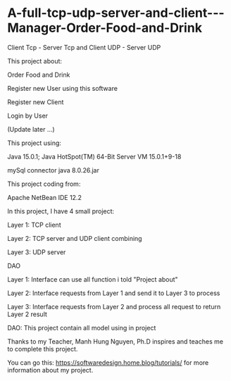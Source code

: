 # A-full-tcp-udp-server-and-client---Manager-Order-Food-and-Drink
Client Tcp - Server Tcp and Client UDP - Server UDP

This project about:
  
  Order Food and Drink
  
  Register new User using this software
  
  Register new Client
  
  Login by User
  
  (Update later ...)
 
 This project using:
  
  Java 15.0.1; Java HotSpot(TM) 64-Bit Server VM 15.0.1+9-18
  
  mySql connector java 8.0.26.jar
 
 This project coding from:
  
  Apache NetBean IDE 12.2

In this project, I have 4 small project:
  
  Layer 1: TCP client
  
  Layer 2: TCP server and UDP client combining
  
  Layer 3: UDP server
  
  DAO
  
  Layer 1: Interface can use all function i told "Project about"
  
  Layer 2: Interface requests from Layer 1 and send it to Layer 3 to process
  
  Layer 3: Interface requests from Layer 2 and process all request to return Layer 2 result
  
  DAO: This project contain all model using in project
  
  Thanks to my Teacher, Manh Hung Nguyen, Ph.D inspires and teaches me to complete this project.
  
  You can go this: https://softwaredesign.home.blog/tutorials/ for more information about my project.
